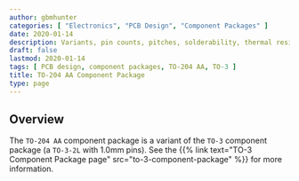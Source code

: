 ```yaml
---
author: gbmhunter
categories: [ "Electronics", "PCB Design", "Component Packages" ]
date: 2020-01-14
description: Variants, pin counts, pitches, solderability, thermal resistances, dimensions, land patterns, 3D models and more info for the TO-204 AA component package.
draft: false
lastmod: 2020-01-14
tags: [ PCB design, component packages, TO-204 AA, TO-3 ]
title: TO-204 AA Component Package
type: page
---
```


## Overview

The `TO-204 AA` component package is a variant of the `TO-3` component package (a `TO-3-2L` with 1.0mm pins). See the {{% link text="TO-3 Component Package page" src="to-3-component-package" %}} for more information.